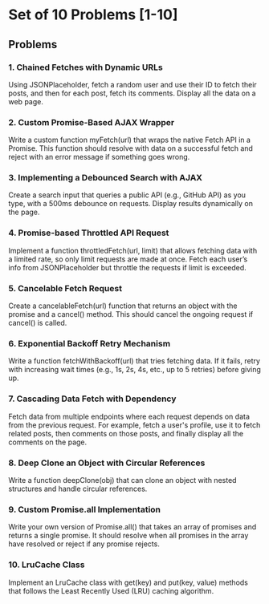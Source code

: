 # Set of 10 Problems [1-10]

## Problems

### 1. Chained Fetches with Dynamic URLs

Using JSONPlaceholder, fetch a random user and use their ID to fetch their posts, and then for each post, fetch its comments. Display all the data on a web page.

### 2. Custom Promise-Based AJAX Wrapper

Write a custom function myFetch(url) that wraps the native Fetch API in a Promise. This function should resolve with data on a successful fetch and reject with an error message if something goes wrong.

### 3. Implementing a Debounced Search with AJAX

Create a search input that queries a public API (e.g., GitHub API) as you type, with a 500ms debounce on requests. Display results dynamically on the page.

### 4. Promise-based Throttled API Request

Implement a function throttledFetch(url, limit) that allows fetching data with a limited rate, so only limit requests are made at once. Fetch each user’s info from JSONPlaceholder but throttle the requests if limit is exceeded.

### 5. Cancelable Fetch Request

Create a cancelableFetch(url) function that returns an object with the promise and a cancel() method. This should cancel the ongoing request if cancel() is called.

### 6. Exponential Backoff Retry Mechanism

Write a function fetchWithBackoff(url) that tries fetching data. If it fails, retry with increasing wait times (e.g., 1s, 2s, 4s, etc., up to 5 retries) before giving up.

### 7. Cascading Data Fetch with Dependency

Fetch data from multiple endpoints where each request depends on data from the previous request. For example, fetch a user's profile, use it to fetch related posts, then comments on those posts, and finally display all the comments on the page.

### 8. Deep Clone an Object with Circular References

Write a function deepClone(obj) that can clone an object with nested structures and handle circular references.

### 9. Custom Promise.all Implementation

Write your own version of Promise.all() that takes an array of promises and returns a single promise. It should resolve when all promises in the array have resolved or reject if any promise rejects.

### 10. LruCache Class

Implement an LruCache class with get(key) and put(key, value) methods that follows the Least Recently Used (LRU) caching algorithm.
